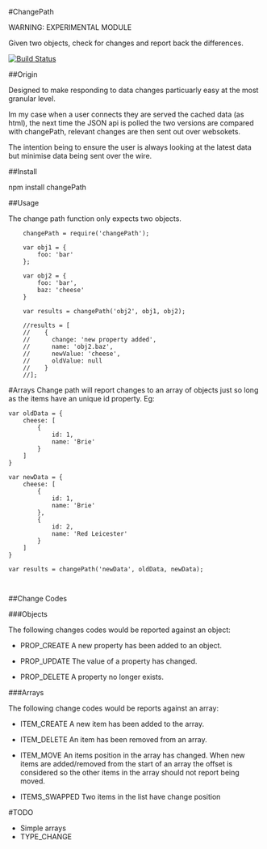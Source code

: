 #ChangePath


WARNING: EXPERIMENTAL MODULE

Given two objects, check for changes and report back the differences.

[![Build Status](https://travis-ci.org/simonmcmanus/changePath.svg?branch=master)](https://travis-ci.org/simonmcmanus/changePath)


##Origin

Designed to make responding to data changes particuarly easy at the most granular level.

Im my case when a user connects they are served the cached data (as html), the next time the JSON api is polled the two versions are compared with changePath, relevant changes are then sent out over websokets.

The intention being to ensure the user is always looking at the latest data but minimise data being sent over the wire.

##Install

npm install changePath

##Usage

The change path function only expects two objects.

```
    changePath = require('changePath');

    var obj1 = {
        foo: 'bar'
    };

    var obj2 = {
        foo: 'bar',
        baz: 'cheese'
    }

    var results = changePath('obj2', obj1, obj2);

    //results = [
    //    {
    //      change: 'new property added',
    //      name: 'obj2.baz',
    //      newValue: 'cheese',
    //      oldValue: null
    //    }
    //];
```


#Arrays
Change path will report changes to an array of objects just so long as the items have an unique id property. Eg:

```
var oldData = {
    cheese: [
        {
            id: 1,
            name: 'Brie'
        }
    ]
}

var newData = {
    cheese: [
        {
            id: 1,
            name: 'Brie'
        },
        {
            id: 2,
            name: 'Red Leicester'
        }
    ]
}

var results = changePath('newData', oldData, newData);



```


##Change Codes

###Objects

The following changes codes would be reported against an object:

* PROP_CREATE
A new property has been added to an object.

* PROP_UPDATE
The value of a property has changed.

* PROP_DELETE
A property no longer exists.

###Arrays

The following change codes would be reports against an array:

* ITEM_CREATE
A new item has been added to the array.

* ITEM_DELETE
An item has been removed from an array.

* ITEM_MOVE
An items position in the array has changed. When new items are added/removed from the start of an array the offset is considered so the other items in the array should not report being moved.

* ITEMS_SWAPPED
Two items in the list have change position


#TODO
* Simple arrays
* TYPE_CHANGE
